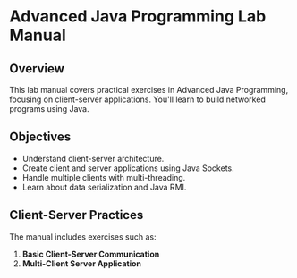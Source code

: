 # Advanced Java Programming Lab Manual

## Overview

This lab manual covers practical exercises in Advanced Java Programming, focusing on client-server applications. You'll learn to build networked programs using Java.

## Objectives

- Understand client-server architecture.
- Create client and server applications using Java Sockets.
- Handle multiple clients with multi-threading.
- Learn about data serialization and Java RMI.

## Client-Server Practices


The manual includes exercises such as:

1. **Basic Client-Server Communication**
2. **Multi-Client Server Application**